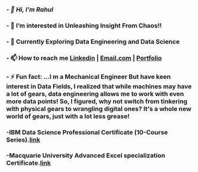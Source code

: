 ### ***- 👋 Hi, I’m Rahul***

### - 👀 I’m interested in Unleashing Insight From Chaos!!
### - 🌱 Currently Exploring Data Engineering and Data Science
### - 📫 How to reach me [Linkedin](https://www.linkedin.com/in/rahul-yadav-6a29401a9/) | [Email.com](reyyadav941@gmail.com) | [Portfolio](https://codebasics.io/portfolio/Rahul-Raju-Yadav)

### - ⚡ Fun fact: ...I m a Mechanical Engineer But have keen interest in Data Fields, I realized that while machines may have a lot of gears, data engineering allows me to work with even more data points! So, I figured, why not switch from tinkering with physical gears to wrangling digital ones? It's a whole new world of gears, just with a lot less grease!
### -IBM Data Science Professional Certificate (10-Course Series).[link](https://coursera.org/share/cee78926256c886de47baec90196c6d1)
### -Macquarie University Advanced Excel specialization Certificate.[link](https://coursera.org/share/a0050f53a1f05a5364c3fd775418c312)
<!---
Reyyadav/Reyyadav is a ✨ special ✨ repository because its `README.md` (this file) appears on your GitHub profile.
You can click the Preview link to take a look at your changes.
--->
